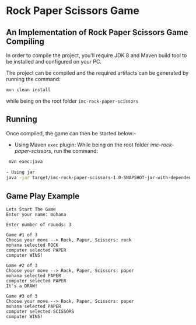 # Rock Paper Scissors Game

An Implementation of Rock Paper Scissors Game
Compiling
---

In order to compile the project, you'll require JDK 8 and Maven build tool to be installed and configured on your PC.

The project can be compiled and the required artifacts can be generated by running the command:
```bash
mvn clean install
```
while being on the root folder `imc-rock-paper-scissors`

Running
---
Once compiled, the game can then be started below:-

- Using Maven `exec` plugin: While being on the root folder _imc-rock-paper-scissors_, run the command:
```bash
 mvn exec:java
 
- Using jar
java -jar target/imc-rock-paper-scissors-1.0-SNAPSHOT-jar-with-dependencies.jar

```

Game Play Example
---
```text
Lets Start The Game
Enter your name: mohana

Enter number of rounds: 3

Game #1 of 3
Choose your move --> Rock, Paper, Scissors: rock
mohana selected ROCK
computer selected PAPER
computer WINS!

Game #2 of 3
Choose your move --> Rock, Paper, Scissors: paper
mohana selected PAPER
computer selected PAPER
It's a DRAW!

Game #3 of 3
Choose your move --> Rock, Paper, Scissors: paper
mohana selected PAPER
computer selected SCISSORS
computer WINS!

```